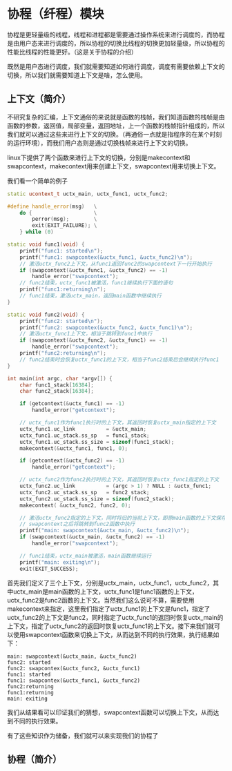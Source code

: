 # 协程（纤程）模块
协程是更轻量级的线程，线程和进程都是需要通过操作系统来进行调度的，而协程是由用户态来进行调度的，所以协程的切换比线程的切换更加轻量级，所以协程的性能比线程的性能更好。（这是关于协程的介绍）

既然是用户态进行调度，我们就需要知道如何进行调度，调度有需要依赖上下文的切换，所以我们就需要知道上下文是啥，怎么使用。

## 上下文（简介）
不研究复杂的汇编，上下文通俗的来说就是函数的栈帧，我们知道函数的栈帧是由函数的参数，返回值，局部变量，返回地址，上一个函数的栈帧指针组成的，所以我们就可以通过这些来进行上下文的切换。（再通俗一点就是指程序的在某个时刻的运行环境），而我们用户态则是通过切换栈帧来进行上下文的切换。

linux下提供了两个函数来进行上下文的切换，分别是makecontext和swapcontext，makecontext用来创建上下文，swapcontext用来切换上下文。

我们看一个简单的例子
```c++
static ucontext_t uctx_main, uctx_func1, uctx_func2;

#define handle_error(msg)   \
    do {                    \
        perror(msg);        \
        exit(EXIT_FAILURE); \
    } while (0)

static void func1(void) {
    printf("func1: started\n");
    printf("func1: swapcontex(&uctx_func1, &uctx_func2)\n");
    // 激活uctx_func2上下文，从func1返回func2的swapcontext下一行开始执行
    if (swapcontext(&uctx_func1, &uctx_func2) == -1)
        handle_error("swapcontext");
    // func2结束，uctx_func1被激活，func1继续执行下面的语句
    printf("func1:returning\n");
    // func1结束，激活uctx_main，返回main函数中继续执行
}

static void func2(void) {
    printf("func2: started\n");
    printf("func2: swapcontex(&uctx_func2, &uctx_func1)\n");
    // 激活uctx_func1上下文，相当于跳转到func1中执行
    if (swapcontext(&uctx_func2, &uctx_func1) == -1)
        handle_error("swapcontext");
    printf("func2:returning\n");
    // func2结束时会恢复uctx_func1的上下文，相当于func2结束后会继续执行func1
}

int main(int argc, char *argv[]) {
    char func1_stack[16384];
    char func2_stack[16384];

    if (getcontext(&uctx_func1) == -1)
        handle_error("getcontext");

    // uctx_func1作为func1执行时的上下文，其返回时恢复uctx_main指定的上下文
    uctx_func1.uc_link          = &uctx_main;
    uctx_func1.uc_stack.ss_sp   = func1_stack;
    uctx_func1.uc_stack.ss_size = sizeof(func1_stack);
    makecontext(&uctx_func1, func1, 0); 

    if (getcontext(&uctx_func2) == -1)
        handle_error("getcontext");

    // uctx_func2作为func2执行时的上下文，其返回时恢复uctx_func1指定的上下文
    uctx_func2.uc_link          = (argc > 1) ? NULL : &uctx_func1;
    uctx_func2.uc_stack.ss_sp   = func2_stack;
    uctx_func2.uc_stack.ss_size = sizeof(func2_stack);
    makecontext( &uctx_func2, func2, 0); 

    // 激活uctx_func2指定的上下文，同时将旧的当前上下文，即原main函数的上下文保存在uctx_main里
    // swapcontext之后将跳转到func2函数中执行
    printf("main: swapcontext(&uctx_main, &uctx_func2)\n");
    if (swapcontext(&uctx_main, &uctx_func2) == -1)
        handle_error("swapcontext");

    // func1结束，uctx_main被激活，main函数继续运行
    printf("main: exiting\n");
    exit(EXIT_SUCCESS);
```
首先我们定义了三个上下文，分别是uctx_main，uctx_func1，uctx_func2，其中uctx_main是main函数的上下文，uctx_func1是func1函数的上下文，uctx_func2是func2函数的上下文。当然我们这么说可不算，需要使用makecontext来指定，这里我们指定了uctx_func1的上下文是func1，指定了uctx_func2的上下文是func2，同时指定了uctx_func1的返回时恢复uctx_main的上下文，指定了uctx_func2的返回时恢复uctx_func1的上下文。接下来我们就可以使用swapcontext函数来切换上下文，从而达到不同的执行效果，执行结果如下：
```shell
main: swapcontext(&uctx_main, &uctx_func2)
func2: started
func2: swapcontex(&uctx_func2, &uctx_func1)
func1: started
func1: swapcontex(&uctx_func1, &uctx_func2)
func2:returning
func1:returning
main: exiting
```
我们从结果看可以印证我们的猜想，swapcontext函数可以切换上下文，从而达到不同的执行效果。

有了这些知识作为储备，我们就可以来实现我们的协程了

## 协程（简介）









